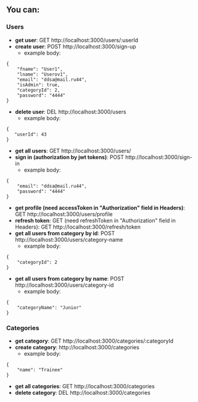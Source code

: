 
  
## You can: 

### Users
  - **get user**: GET http://localhost:3000/users/:userId
  - **create user**: POST http://localhost:3000/sign-up
    - example body:
```
{
    "fname": "User1",
    "lname": "Userov1",
    "email": "ddsa@mail.ru44",
    "isAdmin": true,
    "categoryId": 2,
    "password": "4444"
}
```
  - **delete user**: DEL http://localhost:3000/users
    - example body:
 ``` 
{
    "userId": 43
}
```
  - **get all users**: GET http://localhost:3000/users/
  - **sign in (authorization by jwt tokens)**: POST http://localhost:3000/sign-in
    - example body:
```
{
    "email": "ddsa@mail.ru44",
    "password": "4444"
}
```
  - **get profile (need accessToken in "Authorization" field in Headers)**: GET http://localhost:3000/users/profile
  - **refresh token**: GET (need refreshToken in "Authorization" field in Headers): GET http://localhost:3000/refresh/token
  - **get all users from category by id**: POST http://localhost:3000/users/category-name
    - example body:
```
{
    "categoryId": 2
}
```
  - **get all users from category by name**: POST http://localhost:3000/users/category-id
    - example body:
```
{
    "categoryName": "Junior"
}
```

### Categories
  - **get category**: GET http://localhost:3000/categories/:categoryId
  - **create category**: http://localhost:3000/categories
    - example body:
```
{
    "name": "Trainee"
}
```
  - **get all categories**: GET http://localhost:3000/categories
  - **delete category**: DEL http://localhost:3000/categories
  
  
